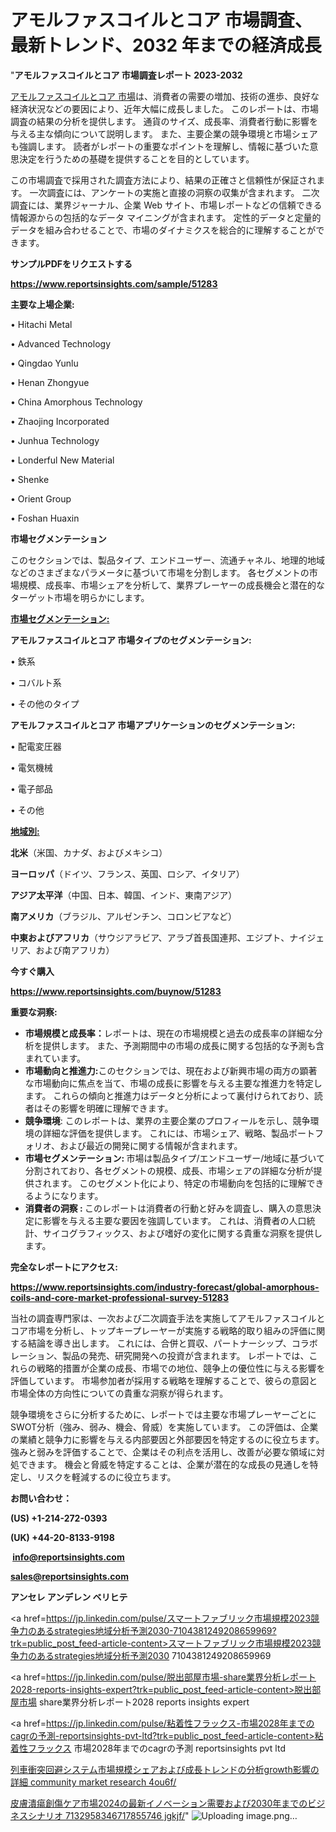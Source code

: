 # アモルファスコイルとコア 市場調査、最新トレンド、2032 年までの経済成長

"<strong>アモルファスコイルとコア 市場調査レポート 2023-2032</strong>

<a href=https://www.reportsinsights.com/sample/51283>アモルファスコイルとコア 市場</a>は、消費者の需要の増加、技術の進歩、良好な経済状況などの要因により、近年大幅に成長しました。 このレポートは、市場調査の結果の分析を提供します。 通貨のサイズ、成長率、消費者行動に影響を与える主な傾向について説明します。 また、主要企業の競争環境と市場シェアも強調します。 読者がレポートの重要なポイントを理解し、情報に基づいた意思決定を行うための基礎を提供することを目的としています。

この市場調査で採用された調査方法により、結果の正確さと信頼性が保証されます。 一次調査には、アンケートの実施と直接の洞察の収集が含まれます。 二次調査には、業界ジャーナル、企業 Web サイト、市場レポートなどの信頼できる情報源からの包括的なデータ マイニングが含まれます。 定性的データと定量的データを組み合わせることで、市場のダイナミクスを総合的に理解することができます。

<strong><b>サンプルPDFをリクエストする</b></strong>

<a href=https://www.reportsinsights.com/sample/51283><strong><u>https://www.reportsinsights.com/sample/51283</u></strong></a>

<strong>主要な上場企業:</strong>

• Hitachi Metal

• Advanced Technology

• Qingdao Yunlu

• Henan Zhongyue

• China Amorphous Technology

• Zhaojing Incorporated

• Junhua Technology

• Londerful New Material

• Shenke

• Orient Group

• Foshan Huaxin

<strong>市場セグメンテーション</strong>

このセクションでは、製品タイプ、エンドユーザー、流通チャネル、地理的地域などのさまざまなパラメータに基づいて市場を分割します。 各セグメントの市場規模、成長率、市場シェアを分析して、業界プレーヤーの成長機会と潜在的なターゲット市場を明らかにします。

<strong><u>市場セグメンテーション</u></strong><strong><u>:</u></strong>

<strong>アモルファスコイルとコア 市場タイプのセグメンテーション:</strong>

• 鉄系

• コバルト系

• その他のタイプ

<strong>アモルファスコイルとコア 市場アプリケーションのセグメンテーション:</strong>

• 配電変圧器

• 電気機械

• 電子部品

• その他

<strong><u>地域別</u></strong><strong><u>:</u></strong>

<strong>北米</strong>（米国、カナダ、およびメキシコ）

<strong>ヨーロッパ</strong>（ドイツ、フランス、英国、ロシア、イタリア）

<strong>アジア太平洋</strong>（中国、日本、韓国、インド、東南アジア）

<strong>南アメリカ</strong>（ブラジル、アルゼンチン、コロンビアなど）

<strong>中東およびアフリカ</strong>（サウジアラビア、アラブ首長国連邦、エジプト、ナイジェリア、および南アフリカ）

<strong>今すぐ購入</strong>

<a href=https://www.reportsinsights.com/buynow/51283><strong><u>https://www.reportsinsights.com/buynow/51283</u></strong></a>

<strong>重要な洞察:</strong>
<ul>
  <li><strong>市場規模と成長率：</strong>レポートは、現在の市場規模と過去の成長率の詳細な分析を提供します。 また、予測期間中の市場の成長に関する包括的な予測も含まれています。</li>
  <li><strong>市場動向と推進力:</strong>このセクションでは、現在および新興市場の両方の顕著な市場動向に焦点を当て、市場の成長に影響を与える主要な推進力を特定します。 これらの傾向と推進力はデータと分析によって裏付けられており、読者はその影響を明確に理解できます。</li>
  <li><strong>競争環境</strong>: このレポートは、業界の主要企業のプロフィールを示し、競争環境の詳細な評価を提供します。 これには、市場シェア、戦略、製品ポートフォリオ、および最近の開発に関する情報が含まれます。</li>
  <li><strong>市場セグメンテーション: </strong>市場は製品タイプ/エンドユーザー/地域に基づいて分割されており、各セグメントの規模、成長、市場シェアの詳細な分析が提供されます。 このセグメント化により、特定の市場動向を包括的に理解できるようになります。</li>
  <li><strong>消費者の洞察 : </strong>このレポートは消費者の行動と好みを調査し、購入の意思決定に影響を与える主要な要因を強調しています。 これは、消費者の人口統計、サイコグラフィックス、および嗜好の変化に関する貴重な洞察を提供します。</li>
</ul>
<strong>完全なレポートにアクセス:</strong>

<a href=https://www.reportsinsights.com/industry-forecast/global-amorphous-coils-and-core-market-professional-survey-51283><strong><u><b>https://www.reportsinsights.com/industry-forecast/global-amorphous-coils-and-core-market-professional-survey-51283</b></u></strong></a>

当社の調査専門家は、一次および二次調査手法を実施してアモルファスコイルとコア市場を分析し、トップキープレーヤーが実施する戦略的取り組みの評価に関する結論を導き出します。 これには、合併と買収、パートナーシップ、コラボレーション、製品の発売、研究開発への投資が含まれます。 レポートでは、これらの戦略的措置が企業の成長、市場での地位、競争上の優位性に与える影響を評価しています。 市場参加者が採用する戦略を理解することで、彼らの意図と市場全体の方向性についての貴重な洞察が得られます。

競争環境をさらに分析するために、レポートでは主要な市場プレーヤーごとにSWOT分析（強み、弱み、機会、脅威）を実施しています。 この評価は、企業の業績と競争力に影響を与える内部要因と外部要因を特定するのに役立ちます。 強みと弱みを評価することで、企業はその利点を活用し、改善が必要な領域に対処できます。 機会と脅威を特定することは、企業が潜在的な成長の見通しを特定し、リスクを軽減するのに役立ちます。

<strong>お問い合わせ：</strong>

<strong>(US) +1-214-272-0393</strong>

<strong>(UK) +44-20-8133-9198</strong>

<strong> </strong><a href=info@reportsinsights.com><strong><u>info@reportsinsights.com</u></strong></a>

<a href=sales@reportsinsights.com><strong><u>sales@reportsinsights.com</u></strong></a>

<strong>アンセレ アンデレン ベリヒテ</strong>

<a href=https://jp.linkedin.com/pulse/スマートファブリック市場規模2023競争力のあるstrategies地域分析予測2030-7104381249208659969?trk=public_post_feed-article-content>スマートファブリック市場規模2023競争力のあるstrategies地域分析予測2030 7104381249208659969</a>

<a href=https://jp.linkedin.com/pulse/脱出部屋市場-share業界分析レポート2028-reports-insights-expert?trk=public_post_feed-article-content>脱出部屋市場 share業界分析レポート2028 reports insights expert</a>

<a href=https://jp.linkedin.com/pulse/粘着性フラックス-市場2028年までのcagrの予測-reportsinsights-pvt-ltd?trk=public_post_feed-article-content>粘着性フラックス 市場2028年までのcagrの予測 reportsinsights pvt ltd</a>

<a href=https://www.linkedin.com/pulse/列車衝突回避システム市場規模シェアおよび成長トレンドの分析growth影響の詳細-community-market-research-4ou6f/>列車衝突回避システム市場規模シェアおよび成長トレンドの分析growth影響の詳細 community market research 4ou6f/</a>

<a href=https://www.linkedin.com/pulse/皮膚潰瘍創傷ケア市場2024の最新イノベーション需要および2030年までのビジネスシナリオ-7132958346717855746-jgkjf/>皮膚潰瘍創傷ケア市場2024の最新イノベーション需要および2030年までのビジネスシナリオ 7132958346717855746 jgkjf/</a>"
![Uploading image.png…]()
